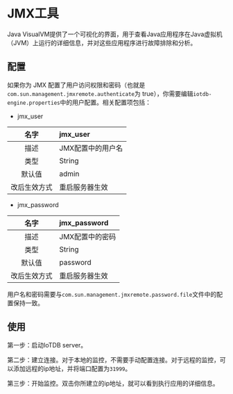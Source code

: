 <!--

    Licensed to the Apache Software Foundation (ASF) under one
    or more contributor license agreements.  See the NOTICE file
    distributed with this work for additional information
    regarding copyright ownership.  The ASF licenses this file
    to you under the Apache License, Version 2.0 (the
    "License"); you may not use this file except in compliance
    with the License.  You may obtain a copy of the License at
    
        http://www.apache.org/licenses/LICENSE-2.0
    
    Unless required by applicable law or agreed to in writing,
    software distributed under the License is distributed on an
    "AS IS" BASIS, WITHOUT WARRANTIES OR CONDITIONS OF ANY
    KIND, either express or implied.  See the License for the
    specific language governing permissions and limitations
    under the License.

-->

# JMX工具

Java VisualVM提供了一个可视化的界面，用于查看Java应用程序在Java虚拟机（JVM）上运行的详细信息，并对这些应用程序进行故障排除和分析。

## 配置

如果你为 JMX 配置了用户访问权限和密码（也就是`com.sun.management.jmxremote.authenticate`为 true），你需要编辑`iotdb-engine.properties`中的用户配置。相关配置项包括：

* jmx\_user

|名字| jmx\_user |
|:---:|:---|
|描述| JMX配置中的用户名 |
|类型| String |
|默认值| admin |
|改后生效方式|重启服务器生效|

* jmx\_password

|名字| jmx\_password |
|:---:|:---|
|描述| JMX配置中的密码 |
|类型| String |
|默认值| password |
|改后生效方式|重启服务器生效|

用户名和密码需要与`com.sun.management.jmxremote.password.file`文件中的配置保持一致。

## 使用

第一步：启动IoTDB server。

第二步：建立连接。对于本地的监控，不需要手动配置连接。对于远程的监控，可以添加远程的ip地址，并将端口配置为`31999`。

第三步：开始监控。双击你所建立的ip地址，就可以看到执行应用的详细信息。
